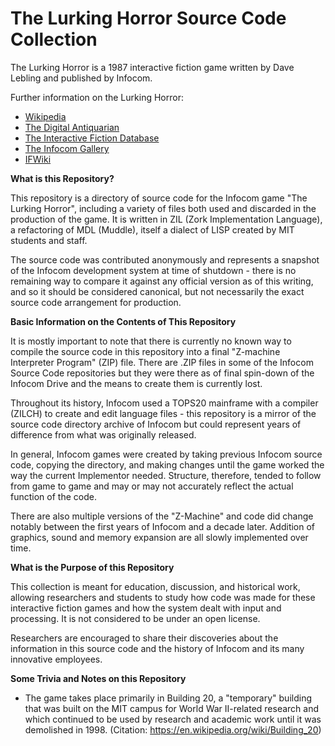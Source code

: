 # The Lurking Horror Source Code Collection

The Lurking Horror is a 1987 interactive fiction game written by Dave Lebling and published by Infocom.

Further information on the Lurking Horror:

* [Wikipedia](https://en.wikipedia.org/wiki/The_Lurking_Horror)
* [The Digital Antiquarian](https://www.filfre.net/2015/10/the-lurking-horror/)
* [The Interactive Fiction Database](http://ifdb.tads.org/viewgame?id=jhbd0kja1t57uop)
* [The Infocom Gallery](https://gallery.guetech.org/lurking/lurking.html)
* [IFWiki](http://www.ifwiki.org/index.php/The_Lurking_Horror)

__What is this Repository?__

This repository is a directory of source code for the Infocom game "The Lurking Horror", including a variety of files both used and discarded in the production of the game. It is written in ZIL (Zork Implementation Language), a refactoring of MDL (Muddle), itself a dialect of LISP created by MIT students and staff.

The source code was contributed anonymously and represents a snapshot of the Infocom development system at time of shutdown - there is no remaining way to compare it against any official version as of this writing, and so it should be considered canonical, but not necessarily the exact source code arrangement for production.

__Basic Information on the Contents of This Repository__

It is mostly important to note that there is currently no known way to compile the source code in this repository into a final "Z-machine Interpreter Program" (ZIP) file. There are .ZIP files in some of the Infocom Source Code repositories but they were there as of final spin-down of the Infocom Drive and the means to create them is currently lost.

Throughout its history, Infocom used a TOPS20 mainframe with a compiler (ZILCH) to create and edit language files - this repository is a mirror of the source code directory archive of Infocom but could represent years of difference from what was originally released.

In general, Infocom games were created by taking previous Infocom source code, copying the directory, and making changes until the game worked the way the current Implementor needed. Structure, therefore, tended to follow from game to game and may or may not accurately reflect the actual function of the code.

There are also multiple versions of the "Z-Machine" and code did change notably between the first years of Infocom and a decade later. Addition of graphics, sound and memory expansion are all slowly implemented over time.

__What is the Purpose of this Repository__

This collection is meant for education, discussion, and historical work, allowing researchers and students to study how code was made for these interactive fiction games and how the system dealt with input and processing. It is not considered to be under an open license.

Researchers are encouraged to share their discoveries about the information in this source code and the history of Infocom and its many innovative employees.

__Some Trivia and Notes on this Repository__

* The game takes place primarily in Building 20, a "temporary" building that was built on the MIT campus for World War II-related research and which continued to be used by research and academic work until it was demolished in 1998. (Citation: https://en.wikipedia.org/wiki/Building_20)

